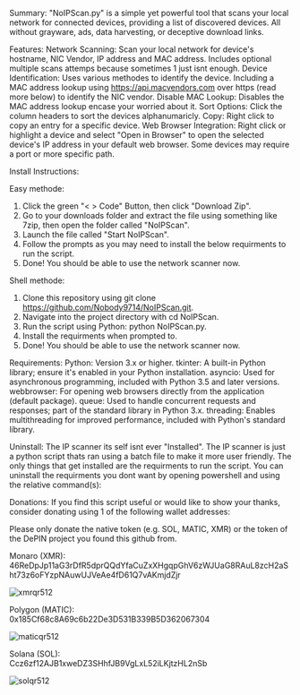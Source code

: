 Summary:
"NoIPScan.py" is a simple yet powerful tool that scans your local network for connected devices, providing a list of discovered devices. All without grayware, ads, data harvesting, or deceptive download links.

Features:
Network Scanning: Scan your local network  for device's hostname, NIC Vendor, IP address and MAC address. Includes optional multiple scans attemps because sometimes 1 just isnt enough.
Device Identification: Uses various methodes to identify the device. Including a MAC address lookup using https://api.macvendors.com over https (read more below) to identify the NIC vendor. 
Disable MAC Lookup: Disables the MAC address lookup encase your worried about it.
Sort Options: Click the column headers to sort the devices alphanumaricly.
Copy: Right click to copy an entry for a specific device.
Web Browser Integration: Right click or highlight a device and select "Open in Browser" to open the selected device's IP address in your default web browser. Some devices may require a port or more specific path.

Install Instructions:

Easy methode:
1. Click the green "< > Code" Button, then click "Download Zip".
2. Go to your downloads folder and extract the file using something like 7zip, then open the folder called "NoIPScan".
3. Launch the file called "Start NoIPScan".
4. Follow the prompts as you may need to install the below requirments to run the script.
5. Done! You should be able to use the network scanner now.

Shell methode:
1. Clone this repository using git clone https://github.com/Nobody9714/NoIPScan.git. 
2. Navigate into the project directory with cd NoIPScan. 
3. Run the script using Python: python NoIPScan.py.
4. Install the requirments when prompted to.
5. Done! You should be able to use the network scanner now.

Requirements:
Python: Version 3.x or higher. 
tkinter: A built-in Python library; ensure it's enabled in your Python installation. 
asyncio: Used for asynchronous programming, included with Python 3.5 and later versions.
webbrowser: For opening web browsers directly from the application (default package). 
queue: Used to handle concurrent requests and responses; part of the standard library in Python 3.x. 
threading: Enables multithreading for improved performance, included with Python's standard library.

Uninstall:
The IP scanner its self isnt ever "Installed". The IP scanner is just a python script thats ran using a batch file to make it more user friendly. The only things that get installed are the requirments to run the script. You can uninstall the requirments you dont want by opening powershell and using the relative command(s): 



Donations:
If you find this script useful or would like to show your thanks, consider donating using 1 of the following wallet addresses:

Please only donate the native token (e.g. SOL, MATIC, XMR) or the token of the DePIN project you found this github from.

Monaro (XMR):  
46ReDpJp11aG3rDfR5dprQQdYfaCuZxXHgqpGhV6zWJUaG8RAuL8zcH2aSht73z6oFYzpNAuwUJVeAe4fD61Q7vAKmjdZjr

![xmrqr512](https://github.com/user-attachments/assets/43cba4d9-e3cd-4e57-9dde-7e8b976f7de9)


Polygon (MATIC):  
0x185Cf68c8A69c6b22De3D531B339B5D362067304

![maticqr512](https://github.com/user-attachments/assets/b1f27ef3-ddb8-42de-b2a6-bbe9309442e0)


Solana (SOL):  
Ccz6zf12AJB1xweDZ3SHhfJB9VgLxL52iLKjtzHL2nSb

![solqr512](https://github.com/user-attachments/assets/425d31fa-8cb0-4a1f-aaac-df3d22083d83)


